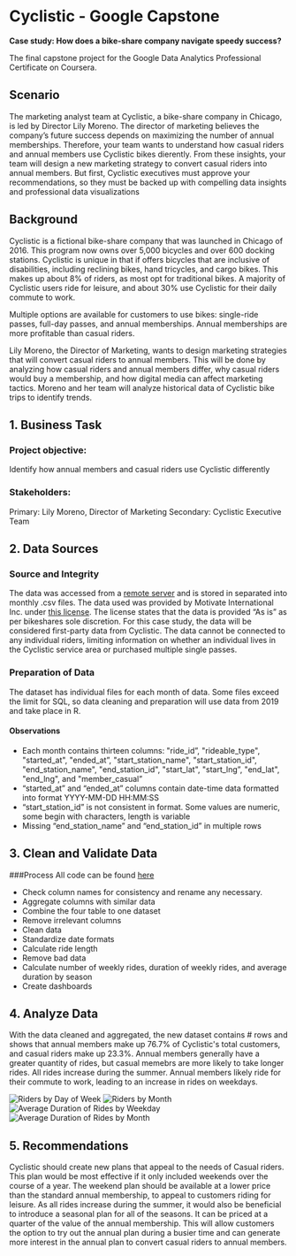# Cyclistic - Google Capstone
**Case study: How does a bike-share company navigate speedy success?**

The final capstone project for the Google Data Analytics Professional Certificate on Coursera.

## Scenario

The marketing analyst team at Cyclistic, a bike-share company in Chicago, is led by Director Lily Moreno. The director of marketing believes the company’s future success depends on maximizing the number of annual memberships. Therefore, your team wants to understand how casual riders and annual members use Cyclistic bikes dierently. From these insights, your team will design a new marketing strategy to convert casual riders into annual members. But first, Cyclistic executives must approve your recommendations, so they must be backed up with compelling data insights and professional data visualizations

## Background

Cyclistic is a fictional bike-share company that was launched in Chicago of 2016. This program now owns over 5,000 bicycles and over 600 docking stations. Cyclistic is unique in that if offers bicycles that are inclusive of disabilities, including reclining bikes, hand tricycles, and cargo bikes. This makes up about 8% of riders, as most opt for traditional bikes. A majority of Cyclistic users ride for leisure, and about 30% use Cyclistic for their daily commute to work.

Multiple options are available for customers to use bikes: single-ride passes, full-day passes, and annual memberships. Annual memberships are more profitable than casual riders.

Lily Moreno, the Director of Marketing, wants to design marketing strategies that will convert casual riders to annual members. This will be done by analyzing how casual riders and annual members differ, why casual riders would buy a membership, and how digital media can affect marketing tactics. Moreno and her team will analyze historical data of Cyclistic bike trips to identify trends.

## 1. Business Task

### Project objective: 
Identify how annual members and casual riders use Cyclistic differently

### Stakeholders:
Primary: Lily Moreno, Director of Marketing
Secondary: Cyclistic Executive Team

## 2. Data Sources

### Source and Integrity
The data was accessed from a [remote server](https://divvy-tripdata.s3.amazonaws.com/index.html) and is stored in separated into monthly .csv files. The data used was provided by Motivate International Inc. under [this license](https://divvybikes.com/data-license-agreement). The license states that the data is provided “As is” as per bikeshares sole discretion. For this case study, the data will be considered first-party data from Cyclistic. The data cannot be connected to any individual riders, limiting information on whether an individual lives in the Cyclistic service area or purchased multiple single passes. 


### Preparation of Data
The dataset has individual files for each month of data. Some files exceed the limit for SQL, so data cleaning and preparation will use data from 2019 and take place in R.

#### Observations
* Each month contains thirteen columns: "ride_id”, "rideable_type", "started_at", "ended_at”, "start_station_name", "start_station_id", "end_station_name", "end_station_id", "start_lat", "start_lng”, "end_lat", "end_lng", and "member_casual”
* “started_at” and “ended_at” columns contain date-time data formatted into format YYYY-MM-DD HH:MM:SS
* “start_station_id” is not consistent in format. Some values are numeric, some begin with characters, length is variable
* Missing “end_station_name” and “end_station_id” in multiple rows

## 3. Clean and Validate Data

###Process
All code can be found [here]()

* Check column names for consistency and rename any necessary.
* Aggregate columns with similar data
* Combine the four table to one dataset
* Remove irrelevant columns
* Clean data
* Standardize date formats
* Calculate ride length
* Remove bad data
* Calculate number of weekly rides, duration of weekly rides, and average duration by season
* Create dashboards


## 4. Analyze Data

With the data cleaned and aggregated, the new dataset contains # rows and shows that annual members make up 76.7% of Cyclistic's total customers, and casual riders make up 23.3%. Annual members generally have a greater quantity of rides, but casual memebrs are more likely to take longer rides. All rides increase during the summer. Annual members likely ride for their commute to work, leading to an increase in rides on weekdays.

 ![Riders by Day of Week]()
 ![Riders by Month]()
 ![Average Duration of Rides by Weekday]()
 ![Average Duration of Rides by Month]()

## 5. Recommendations

Cyclistic should create new plans that appeal to the needs of Casual riders. This plan would be most effective if it only included weekends over the course of a year. The weekend plan should be available at a lower price than the standard annual membership, to appeal to customers riding for leisure.
As all rides increase during the summer, it would also be beneficial to introduce a seasonal plan for all of the seasons. It can be priced at a quarter of the value of the annual membership. This will allow customers the option to try out the annual plan during a busier time and can generate more interest in the annual plan to convert casual riders to annual members.
